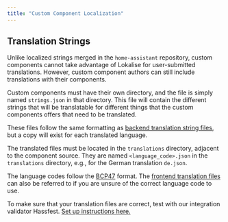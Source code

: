 ```yaml
---
title: "Custom Component Localization"
---
```


## Translation Strings

Unlike localized strings merged in the `home-assistant` repository, custom components cannot take advantage of Lokalise for user-submitted translations. However, custom component authors can still include translations with their components.

Custom components must have their own directory, and the file is simply named `strings.json` in that directory. This file will contain the different strings that will be translatable for different things that the custom components offers that need to be translated.

These files follow the same formatting as [backend translation string files](internationalization/core.md), but a copy will exist for each translated language.

The translated files must be located in the `translations` directory, adjacent to the component source. They are named `<language_code>.json` in the `translations` directory, e.g., for the German translation `de.json`.

The language codes follow the [BCP47](https://tools.ietf.org/html/bcp47) format. The [frontend translation files](https://github.com/home-assistant/frontend/tree/master/src/translations) can also be referred to if you are unsure of the correct language code to use.

To make sure that your translation files are correct, test with our integration validator Hassfest. [Set up instructions here.](https://developers.home-assistant.io/blog/2020/04/16/hassfest)
